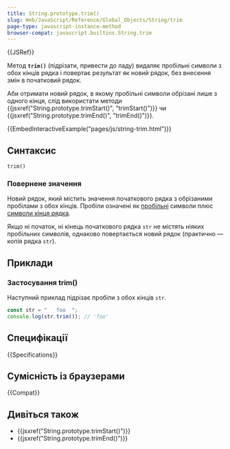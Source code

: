 ```yaml
---
title: String.prototype.trim()
slug: Web/JavaScript/Reference/Global_Objects/String/trim
page-type: javascript-instance-method
browser-compat: javascript.builtins.String.trim
---
```


{{JSRef}}

Метод **`trim()`** (підрізати, привести до ладу) видаляє пробільні символи з обох кінців рядка і повертає результат як новий рядок, без внесення змін в початковий рядок.

Аби отримати новий рядок, в якому пробільні символи обрізані лише з одного кінця, слід використати методи {{jsxref("String.prototype.trimStart()", "trimStart()")}} чи {{jsxref("String.prototype.trimEnd()", "trimEnd()")}}.

{{EmbedInteractiveExample("pages/js/string-trim.html")}}

## Синтаксис

```js-nolint
trim()
```

### Повернене значення

Новий рядок, який містить значення початкового рядка з обрізаними пробілами з обох кінців. Пробіли означені як [пробільні](/uk/docs/Web/JavaScript/Reference/Lexical_grammar#probily) символи плюс [символи кінця рядка](/uk/docs/Web/JavaScript/Reference/Lexical_grammar#symvoly-kintsia-riadka).

Якщо ні початок, ні кінець початкового рядка `str` не містять ніяких пробільних символів, однаково повертається новий рядок (практично — копія рядка `str`).

## Приклади

### Застосування trim()

Наступний приклад підрізає пробіли з обох кінців `str`.

```js
const str = "   foo  ";
console.log(str.trim()); // 'foo'
```

## Специфікації

{{Specifications}}

## Сумісність із браузерами

{{Compat}}

## Дивіться також

- {{jsxref("String.prototype.trimStart()")}}
- {{jsxref("String.prototype.trimEnd()")}}
